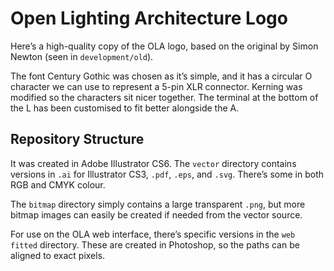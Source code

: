 
# Open Lighting Architecture Logo

Here’s a high-quality copy of the OLA logo, based on the original by Simon Newton (seen in `development/old`).

The font Century Gothic was chosen as it’s simple, and it has a circular O character we can use to represent a 5-pin XLR connector. Kerning was modified so the characters sit nicer together. The terminal at the bottom of the L has been customised to fit better alongside the A.

## Repository Structure

It was created in Adobe Illustrator CS6. The `vector` directory contains versions in `.ai` for Illustrator CS3, `.pdf`, `.eps`, and `.svg`. There’s some in both RGB and CMYK colour.

The `bitmap` directory simply contains a large transparent `.png`, but more bitmap images can easily be created if needed from the vector source.

For use on the OLA web interface, there’s specific versions in the `web fitted` directory. These are created in Photoshop, so the paths can be aligned to exact pixels.



